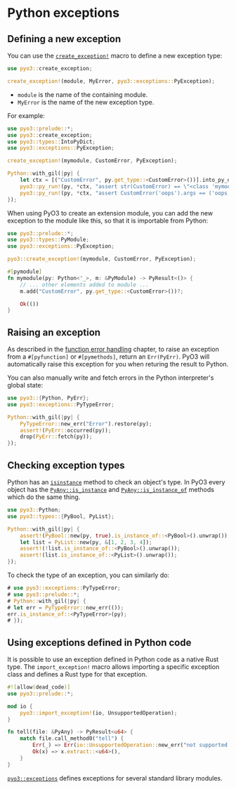 # Python exceptions

## Defining a new exception

You can use the [`create_exception!`] macro to define a new exception type:

```rust
use pyo3::create_exception;

create_exception!(module, MyError, pyo3::exceptions::PyException);
```

* `module` is the name of the containing module.
* `MyError` is the name of the new exception type.

For example:

```rust
use pyo3::prelude::*;
use pyo3::create_exception;
use pyo3::types::IntoPyDict;
use pyo3::exceptions::PyException;

create_exception!(mymodule, CustomError, PyException);

Python::with_gil(|py| {
    let ctx = [("CustomError", py.get_type::<CustomError>())].into_py_dict(py);
    pyo3::py_run!(py, *ctx, "assert str(CustomError) == \"<class 'mymodule.CustomError'>\"");
    pyo3::py_run!(py, *ctx, "assert CustomError('oops').args == ('oops',)");
});
```

When using PyO3 to create an extension module, you can add the new exception to
the module like this, so that it is importable from Python:

```rust
use pyo3::prelude::*;
use pyo3::types::PyModule;
use pyo3::exceptions::PyException;

pyo3::create_exception!(mymodule, CustomError, PyException);

#[pymodule]
fn mymodule(py: Python<'_>, m: &PyModule) -> PyResult<()> {
    // ... other elements added to module ...
    m.add("CustomError", py.get_type::<CustomError>())?;

    Ok(())
}

```

## Raising an exception

As described in the [function error handling](./function/error_handling.md) chapter, to raise an exception from a `#[pyfunction]` or `#[pymethods]`, return an `Err(PyErr)`. PyO3 will automatically raise this exception for you when returing the result to Python.

You can also manually write and fetch errors in the Python interpreter's global state:

```rust
use pyo3::{Python, PyErr};
use pyo3::exceptions::PyTypeError;

Python::with_gil(|py| {
    PyTypeError::new_err("Error").restore(py);
    assert!(PyErr::occurred(py));
    drop(PyErr::fetch(py));
});
```

## Checking exception types

Python has an [`isinstance`](https://docs.python.org/3/library/functions.html#isinstance) method to check an object's type.
In PyO3 every object has the [`PyAny::is_instance`] and [`PyAny::is_instance_of`] methods which do the same thing.

```rust
use pyo3::Python;
use pyo3::types::{PyBool, PyList};

Python::with_gil(|py| {
    assert!(PyBool::new(py, true).is_instance_of::<PyBool>().unwrap());
    let list = PyList::new(py, &[1, 2, 3, 4]);
    assert!(!list.is_instance_of::<PyBool>().unwrap());
    assert!(list.is_instance_of::<PyList>().unwrap());
});
```

To check the type of an exception, you can similarly do:

```rust
# use pyo3::exceptions::PyTypeError;
# use pyo3::prelude::*;
# Python::with_gil(|py| {
# let err = PyTypeError::new_err(());
err.is_instance_of::<PyTypeError>(py);
# });
```

## Using exceptions defined in Python code

It is possible to use an exception defined in Python code as a native Rust type.
The `import_exception!` macro allows importing a specific exception class and defines a Rust type
for that exception.

```rust
#![allow(dead_code)]
use pyo3::prelude::*;

mod io {
    pyo3::import_exception!(io, UnsupportedOperation);
}

fn tell(file: &PyAny) -> PyResult<u64> {
    match file.call_method0("tell") {
        Err(_) => Err(io::UnsupportedOperation::new_err("not supported: tell")),
        Ok(x) => x.extract::<u64>(),
    }
}

```

[`pyo3::exceptions`]({{#PYO3_DOCS_URL}}/pyo3/exceptions/index.html)
defines exceptions for several standard library modules.

[`create_exception!`]: {{#PYO3_DOCS_URL}}/pyo3/macro.create_exception.html
[`import_exception!`]: {{#PYO3_DOCS_URL}}/pyo3/macro.import_exception.html

[`PyErr`]: {{#PYO3_DOCS_URL}}/pyo3/struct.PyErr.html
[`PyResult`]: {{#PYO3_DOCS_URL}}/pyo3/type.PyResult.html
[`PyErr::from_value`]: {{#PYO3_DOCS_URL}}/pyo3/struct.PyErr.html#method.from_value
[`PyAny::is_instance`]: {{#PYO3_DOCS_URL}}/pyo3/struct.PyAny.html#method.is_instance
[`PyAny::is_instance_of`]: {{#PYO3_DOCS_URL}}/pyo3/struct.PyAny.html#method.is_instance_of
